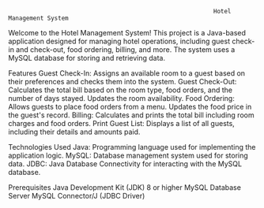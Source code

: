                                                               Hotel Management System
Welcome to the Hotel Management System! This project is a Java-based application designed for managing hotel operations, including guest check-in and check-out, food ordering, billing, and more. The system uses a MySQL database for storing and retrieving data.

Features
Guest Check-In: Assigns an available room to a guest based on their preferences and checks them into the system.
Guest Check-Out: Calculates the total bill based on the room type, food orders, and the number of days stayed. Updates the room availability.
Food Ordering: Allows guests to place food orders from a menu. Updates the food price in the guest's record.
Billing: Calculates and prints the total bill including room charges and food orders.
Print Guest List: Displays a list of all guests, including their details and amounts paid.


Technologies Used
Java: Programming language used for implementing the application logic.
MySQL: Database management system used for storing data.
JDBC: Java Database Connectivity for interacting with the MySQL database.


Prerequisites
Java Development Kit (JDK) 8 or higher
MySQL Database Server
MySQL Connector/J (JDBC Driver)
